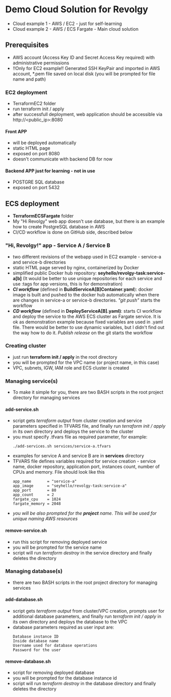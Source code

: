 # Demo Cloud Solution for Revolgy
- Cloud example 1 - AWS / EC2 - just for self-learning
- Cloud example 2 - AWS / ECS Fargate - Main cloud solution

## Prerequisites
- AWS account (Access Key ID and Secret Access Key required) with administrative permissions
- !!Only for EC2 example!! Generated SSH KeyPair and imported in AWS account, *.pem file saved on local disk (you will be prompted for file name and path)

### EC2 deployment
- TerraformEC2 folder
- run terraform init / apply
- after successfull deployment, web application should be accessible via http://<public_ip>:8080

#### Front APP
- will be deployed automatically
- static HTML page
- exposed on port 8080
- doesn't communicate with backend DB for now

#### Backend APP just for learning - not in use
- POSTGRE SQL database
- exposed on port 5432

## ECS deployment
- **TerraformECSFargate** folder
- My "Hi Revolgy" web app doesn't use database, but there is an example how to create PostgreSQL database in AWS
- CI/CD workflow is done on GitHub side, described below

### "Hi, Revolgy!" app - Service A / Service B
- two different revisions of the webapp used in EC2 example - service-a and service-b directories
- static HTML page served by nginx, containerized by Docker
- simplified public Docker hub repository: **seyhello/revolgy-task:service-a[b]** (It would be better to use unique repositories for each service and use :tags for app versions, this is for demonstration)
- **_CI workflow_** (defined in **BuildServiceA[B]Container.yaml**): docker image is built and pushed to the docker hub automatically when there are changes in service-a or service-b directories. *"git push"* starts the workflow
- **_CD workflow_** (defined in **DeployServiceA[B].yaml)**: starts CI workflow and deploy the service to the AWS ECS cluster as Fargate service. It is ok as demonstration example because fixed variables are used in .yaml file. There would be better to use dynamic variables, but I didn't find out the way how to do it. *Publish release* on the git starts the workflow 

### Creating cluster
- just run **terraform init / apply** in the root directory
- you will be prompted for the VPC name (or project name, in this case)
- VPC, subnets, IGW, IAM role and ECS cluster is created

### Managing service(s)
- To make it simple for you, there are two BASH scripts in the root project directory for managing services

#### add-service.sh
- script gets *terraform output* from cluster creation and service parameters specified in TFVARS file, and finally run *terraform init / apply* in its own directory and deploys the service to the cluster
- you must specify <service>.tfvars file as required parameter, for example:
  ```
  ./add-services.sh services/service-a.tfvars
  ```
- examples for service A and service B are in **services** directory
- TFVARS file defines variables required for service creation - service name, docker repository, application port, instances count, number of CPUs and memory. File should look like this
  ```
  app_name       = "service-a"
  app_image      = "seyhello/revolgy-task:service-a"
  app_port       = 80
  app_count      = 2
  fargate_cpu    = 1024
  fargate_memory = 2048
  ```
- *you will be also prompted for the **project** name. This will be used for unique naming AWS resources*
  
#### remove-service.sh
- run this script for removing deployed service
- you will be prompted for the service name
- script will run *terraform destroy* in the service directory and finally deletes the directory

### Managing database(s)
- there are two BASH scripts in the root project directory for managing services

#### add-database.sh
- script gets *terraform output* from cluster/VPC creation, prompts user for additional database parameters, and finally run *terraform init / apply* in its own directory and deploys the database to the VPC
- database parameters required as user input are:
  ```
  Database instance ID
  Inside database name
  Username used for database operations
  Password for the user
  ```

#### remove-database.sh
- script for removing deployed database
- you will be prompted for the database instance id
- script will run *terraform destroy* in the database directory and finally deletes the directory
